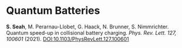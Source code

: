 # Quantum Batteries

**S. Seah**, M. Perarnau-Llobet, G. Haack, N. Brunner, S. Nimmrichter. Quantum speed-up in collisional battery charging. *Phys. Rev. Lett. 127, 100601* (2021). [DOI:10.1103/PhysRevLett.127.100601](https://journals.aps.org/prl/abstract/10.1103/PhysRevLett.127.100601)
